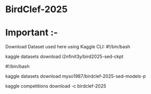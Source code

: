 # BirdClef-2025

# Important :-
Download Dataset used here using Kaggle CLI:
#!/bin/bash

kaggle datasets download i2nfinit3y/bird2025-sed-ckpt

#!/bin/bash

kaggle datasets download myso1987/birdclef-2025-sed-models-p

kaggle competitions download -c birdclef-2025

